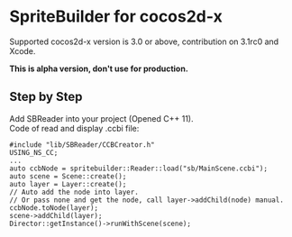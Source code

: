 SpriteBuilder for cocos2d-x
======================

Supported cocos2d-x version is 3.0 or above, contribution on 3.1rc0 and Xcode.

**This is alpha version, don't use for production.**

Step by Step
---

Add SBReader into your project (Opened C++ 11).  
Code of read and display .ccbi file:

	#include "lib/SBReader/CCBCreator.h"
	USING_NS_CC;
	...
	auto ccbNode = spritebuilder::Reader::load("sb/MainScene.ccbi");
	auto scene = Scene::create();
	auto layer = Layer::create();
	// Auto add the node into layer.
	// Or pass none and get the node, call layer->addChild(node) manual.
	ccbNode.toNode(layer);
	scene->addChild(layer);
	Director::getInstance()->runWithScene(scene);
